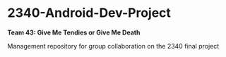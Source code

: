 # 2340-Android-Dev-Project
**Team 43: Give Me Tendies or Give Me Death**

Management repository for group collaboration on the 2340 final project
